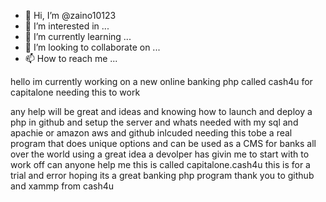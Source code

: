 - 👋 Hi, I’m @zaino10123
- 👀 I’m interested in ...
- 🌱 I’m currently learning ...
- 💞️ I’m looking to collaborate on ...
- 📫 How to reach me ...

<!---
zaino10123/zaino10123 is a ✨ special ✨ repository because its `README.md` (this file) appears on your GitHub profile.
You can click the Preview link to take a look at your changes.
--->hello im currently working on a new online banking php called cash4u for capitalone needing this to work
any help will be great and ideas and knowing how to launch and deploy a php in github and setup the server and whats needed with my sql and apachie or amazon aws and github
inlcuded needing this tobe a real program that does unique options and can be used as a CMS for banks all over the world using a great idea 
a devolper has givin me to start with to work off can anyone help me this is called capitalone.cash4u 
this is for a trial and error hoping its a great banking php program thank you to github and xammp from cash4u 
